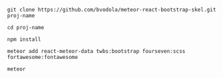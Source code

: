 `git clone https://github.com/bvodola/meteor-react-bootstrap-skel.git proj-name`

`cd proj-name`

`npm install`

`meteor add react-meteor-data twbs:bootstrap fourseven:scss fortawesome:fontawesome`

`meteor`
